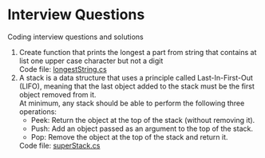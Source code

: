 # Interview Questions
Coding interview questions and solutions

<ol>
  <li>
    Create function that prints the longest a part from string that contains at list one upper case character but not a digit<br />
    Code file: <a href="https://github.com/shlomisderot/interview-questions/blob/master/longestString.cs">longestString.cs</a>
  </li>
  <li>
    A stack is a data structure that uses a principle called Last-In-First-Out (LIFO), meaning that the last object added to the stack      must be the first object removed from it.<br />
    At minimum, any stack should be able to perform the following three operations:<br />
    <ul>
      <li>Peek: Return the object at the top of the stack (without removing it).</li>
      <li>Push: Add an object passed as an argument to the top of the stack.</li>
      <li>Pop: Remove the object at the top of the stack and return it.</li>    
    </ul>
    Code file: <a href="https://github.com/shlomisderot/interview-questions/blob/master/superStack.cs">superStack.cs</a>
  </li>
</ol>
